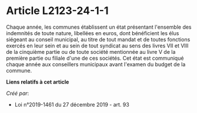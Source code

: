 # Article L2123-24-1-1

Chaque année, les communes établissent un état présentant l'ensemble des indemnités de toute nature, libellées en euros, dont
bénéficient les élus siégeant au conseil municipal, au titre de tout mandat et de toutes fonctions exercés en leur sein et au
sein de tout syndicat au sens des livres VII et VIII de la cinquième partie ou de toute société mentionnée au livre V de la
première partie ou filiale d'une de ces sociétés. Cet état est communiqué chaque année aux conseillers municipaux avant
l'examen du budget de la commune.

**Liens relatifs à cet article**

_Créé par_:

  - Loi n°2019-1461 du 27 décembre 2019 - art. 93
